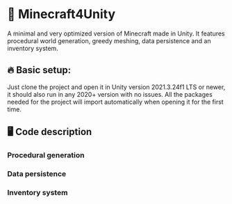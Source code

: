 # :crystal_ball: Minecraft4Unity
A minimal and very optimized version of Minecraft made in Unity.  It features procedural world generation, greedy meshing, data persistence and an inventory system.

## :fire: Basic setup:

Just clone the project and open it in Unity version 2021.3.24f1 LTS or newer, it should also run in any 2020+ version with no issues.
All the packages needed for the project will import automatically when opening it for the first time.

## :desktop_computer: Code description

### Procedural generation

### Data persistence

### Inventory system
